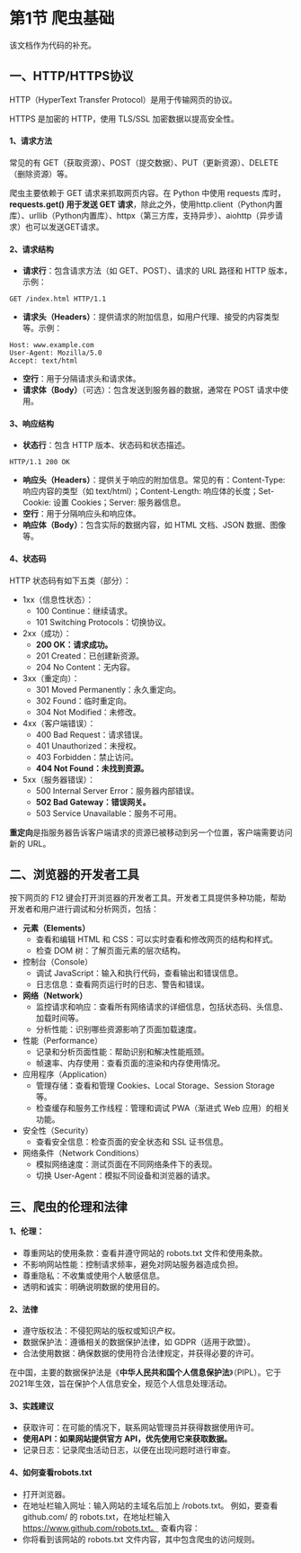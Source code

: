 # 第1节 爬虫基础

该文档作为代码的补充。

## 一、HTTP/HTTPS协议

HTTP（HyperText Transfer Protocol）是用于传输网页的协议。

HTTPS 是加密的 HTTP，使用 TLS/SSL 加密数据以提高安全性。

#### 1、请求方法

常见的有 GET（获取资源）、POST（提交数据）、PUT（更新资源）、DELETE（删除资源）等。

爬虫主要依赖于 GET 请求来抓取网页内容。在 Python 中使用 requests 库时，**requests.get() 用于发送 GET 请求**，除此之外，使用http.client（Python内置库）、urllib（Python内置库）、httpx（第三方库，支持异步）、aiohttp（异步请求）也可以发送GET请求。

#### 2、请求结构

- **请求行**：包含请求方法（如 GET、POST）、请求的 URL 路径和 HTTP 版本，示例：
```
GET /index.html HTTP/1.1
```
- **请求头（Headers）**：提供请求的附加信息，如用户代理、接受的内容类型等。示例：
```
Host: www.example.com
User-Agent: Mozilla/5.0
Accept: text/html
```
- **空行**：用于分隔请求头和请求体。
- **请求体（Body）**（可选）：包含发送到服务器的数据，通常在 POST 请求中使用。

#### 3、响应结构
- **状态行**：包含 HTTP 版本、状态码和状态描述。
```
HTTP/1.1 200 OK
```
- **响应头（Headers）**：提供关于响应的附加信息。常见的有：Content-Type: 响应内容的类型（如 text/html）；Content-Length: 响应体的长度；Set-Cookie: 设置 Cookies；Server: 服务器信息。
- **空行**：用于分隔响应头和响应体。
- **响应体（Body）**：包含实际的数据内容，如 HTML 文档、JSON 数据、图像等。

#### 4、状态码
HTTP 状态码有如下五类（部分）：

- 1xx（信息性状态）：
  - 100 Continue：继续请求。
  - 101 Switching Protocols：切换协议。
- 2xx（成功）：
  - **200 OK：请求成功。**
  - 201 Created：已创建新资源。
  - 204 No Content：无内容。
- 3xx（重定向）：
  - 301 Moved Permanently：永久重定向。
  - 302 Found：临时重定向。
  - 304 Not Modified：未修改。
- 4xx（客户端错误）：
  - 400 Bad Request：请求错误。
  - 401 Unauthorized：未授权。
  - 403 Forbidden：禁止访问。
  - **404 Not Found：未找到资源。**
- 5xx（服务器错误）：
  - 500 Internal Server Error：服务器内部错误。
  - **502 Bad Gateway：错误网关。**
  - 503 Service Unavailable：服务不可用。

**重定向**是指服务器告诉客户端请求的资源已被移动到另一个位置，客户端需要访问新的 URL。

## 二、浏览器的开发者工具
按下网页的 F12 键会打开浏览器的开发者工具。开发者工具提供多种功能，帮助开发者和用户进行调试和分析网页，包括：

- **元素（Elements）**
  - 查看和编辑 HTML 和 CSS：可以实时查看和修改网页的结构和样式。
  - 检查 DOM 树：了解页面元素的层次结构。
- 控制台（Console）
  - 调试 JavaScript：输入和执行代码，查看输出和错误信息。
  - 日志信息：查看网页运行时的日志、警告和错误。
- **网络（Network）**
  - 监控请求和响应：查看所有网络请求的详细信息，包括状态码、头信息、加载时间等。
  - 分析性能：识别哪些资源影响了页面加载速度。
- 性能（Performance）
  - 记录和分析页面性能：帮助识别和解决性能瓶颈。
  - 帧速率、内存使用：查看页面的渲染和内存使用情况。
- 应用程序（Application）
  - 管理存储：查看和管理 Cookies、Local Storage、Session Storage 等。
  - 检查缓存和服务工作线程：管理和调试 PWA（渐进式 Web 应用）的相关功能。
- 安全性（Security）
  - 查看安全信息：检查页面的安全状态和 SSL 证书信息。
- 网络条件（Network Conditions）
  - 模拟网络速度：测试页面在不同网络条件下的表现。
  - 切换 User-Agent：模拟不同设备和浏览器的请求。

## 三、爬虫的伦理和法律

#### 1、伦理：
- 尊重网站的使用条款：查看并遵守网站的 robots.txt 文件和使用条款。
- 不影响网站性能：控制请求频率，避免对网站服务器造成负担。
- 尊重隐私：不收集或使用个人敏感信息。
- 透明和诚实：明确说明数据的使用目的。

#### 2、法律
- 遵守版权法：不侵犯网站的版权或知识产权。
- 数据保护法：遵循相关的数据保护法律，如 GDPR（适用于欧盟）。
- 合法使用数据：确保数据的使用符合法律规定，并获得必要的许可。

在中国，主要的数据保护法是《**中华人民共和国个人信息保护法**》（PIPL）。它于2021年生效，旨在保护个人信息安全，规范个人信息处理活动。

#### 3、实践建议
- 获取许可：在可能的情况下，联系网站管理员并获得数据使用许可。
- **使用API：如果网站提供官方 API，优先使用它来获取数据。**
- 记录日志：记录爬虫活动日志，以便在出现问题时进行审查。

#### 4、如何查看robots.txt
- 打开浏览器。
- 在地址栏输入网址：输入网站的主域名后加上 /robots.txt。
例如，要查看 github.com/ 的 robots.txt，在地址栏输入 https://www.github.com/robots.txt。
查看内容：
- 你将看到该网站的 robots.txt 文件内容，其中包含爬虫的访问规则。
